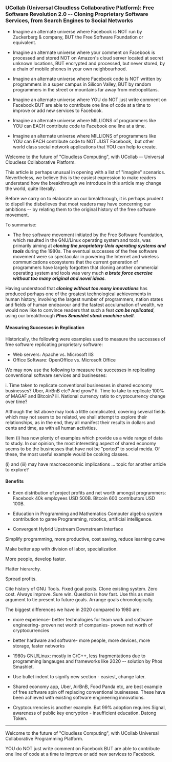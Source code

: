 ### UCollab (Universal Cloudless Collaborative Platform): Free Software Revolution 2.0 -- Cloning Proprietary Software Services, from Search Engines to Social Networks

- Imagine an alternate universe where Facebook is NOT run by Zuckerberg & company, BUT the Free Software Foundation or equivalent.

- Imagine an alternate universe where your comment on Facebook is processed and stored NOT on Amazon's cloud server located at secret unknown locations, BUT encrypted and processed, but never stored, by a chain of mobile phones in your own neighbourhood. 

- Imagine an alternate universe where Facebook code is NOT written by programmers in a super campus in Silicon Valley, BUT by random programmers in the street or mountains far away from metropolitans. 

- Imagine an alternate universe where YOU do NOT just write comment on Facebook BUT are able to contribute one line of code at a time to improve or add new services to Facebook.

- Imagine an alternate universe where MILLIONS of programmers like YOU can EACH contribute code to Facebook one line at a time.

- Imagine an alternate universe where MILLIONS of programmers like YOU can EACH contribute code to NOT JUST Facebook,  but other world class social network applications that YOU can help to create.

Welcome to the future of "Cloudless Computing", with UCollab -- Universal Cloudless Collaborative Platform.

This article is perhaps unusual in opening with a list of "imagine" scenarios. Nevertheless, we believe this is the easiest expression to make readers understand how the breakthrough we introduce in this article may change the world, quite literally.

Before we carry on to elaborate on our breakthrough, it is perhaps prudent to dispell the disbelieves that most readers may have concerning our ambitions -- by relating them to the original history of the free software movement.

To summarise:

- The free software movement initiated by the Free Software Foundation, which resulted in the GNU/Linux operating system and tools, was primarily aiming at ___cloning the proprietary Unix operating systems and tools___ during the 1980s. The eventual successes of the free software movement were so spectacular in powering the Internet and wireless communications ecosystems that the current generation of programmers have largely forgotten that cloning another commercial operating system and tools was very much ___a brute force exercise without too many original and novel ideas___.

Having understood that ___cloning without too many innovations___ has produced perhaps one of the greatest technological achievements in human history, involving the largest number of programmers, nation states and fields of human endeavour and the fastest acculumation of wealth, we would now like to convince readers that such a feat ___can be replicated___, using our breakthrough ___Phos Smashlet stack machine shell___.  


#### Measuring Successes in Replication

Historically, the following were examples used to measure the successes of free software replicating proprietary software:

- Web servers: Apache vs. Microsoft IIS
- Office Software: OpenOffice vs. Microsoft Office

We may now use the following to measure the successes in replicating conventional software services and businesses:

i. Time taken to replicate conventional businesses in shared economy businesses? Uber, AirBnB etc? And grow?
ii. Time to take to replicate 100% of MAGAF and Bitcoin?
iii. National currency ratio to cryptocurrency change over time?

Although the list above may look a little complicated, covering several fields which may not seem to be related, we shall attempt to explore their relationships, as in the end, they all manifest their results in dollars and cents and time, as with all human activities.

Item (i) has now plenty of examples which provide us a wide range of data to study. In our opinion, the most interesting aspect of shared economy seems to be the businesses that have not be "ported" to social meida. Of these, the most useful example would be cooking classes.

(i) and (iii) may have macroeconomic implications ... topic for another article to explore?

#### Benefits

- Even distribution of project profits and net worth amongst programmers: Facebook 40k employees USD 500B.
Bitcoin 600 contributors USD 100B.

- Education in Programming and Mathematics
Computer algebra system contribution to game Programming, robotics, artificial intelligence.

- Convergent Hybrid Upstream Downstream Interface

Simplify programming, more productive, cost saving, reduce learning curve

Make better app with division of labor, specialization. 

More people, develop faster. 

Flatter hierarchy. 

Spread profits. 

Cite history of GNU Tools. Fixed goal posts. Clone existing system. Zero cost. Always improve. Sure win. Question is how fast. Use this as main argument to tie present to future goals. Arrange goals chronologically. 

The biggest differences we have in 2020 compared to 1980 are:
- more experience- better technologies for team work and software engineering- proven net worth of companies- proven net worth of cryptocurrencies
- better hardware and software- more people, more devices, more storage, faster networks

- 1980s GNU/Linux: mostly in C/C++, less fragmentations due to programming langauges and frameworks like 2020 -- solution by Phos Smashlet.

- Use bullet indent to signify new section - easiest, change later.

- Shared economy app, Uber, AirBnB, Food Panda etc, are best example of free software spin off replacing conventional businesses. These have been achieved with existing software engineering innovations.

- Cryptocurrencies is another example. But 99% adoption requires Signal, awareness of public key encryption - insufficient education. Datong Token.


<hr>
Welcome to the future of "Cloudless Computing", with UCollab Universal Collaborative Programming Platform.

YOU do NOT just write comment on Facebook BUT are able to contribute one line of code at a time to improve or add new services to Facebook.

